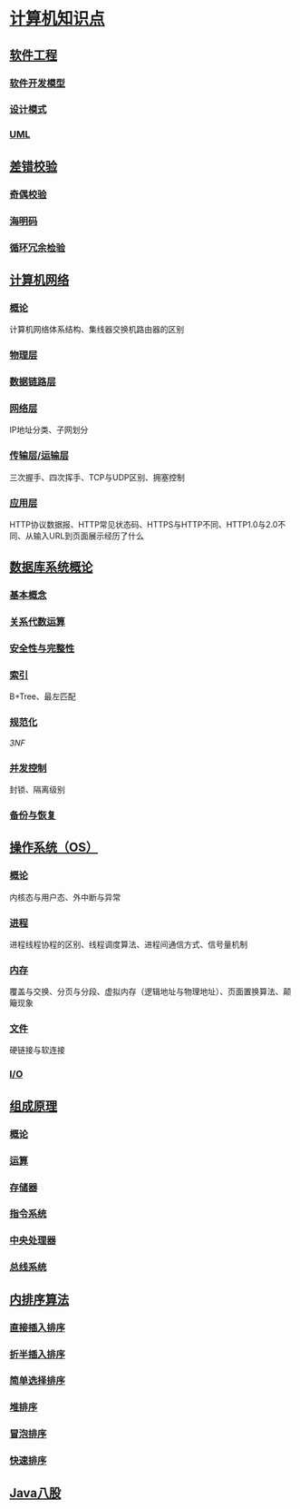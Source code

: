 <link rel="stylesheet" href="https://zhmhbest.gitee.io/hellomathematics/style/index.css">
<script src="https://zhmhbest.gitee.io/hellomathematics/style/index.js"></script>

# [计算机知识点](https://github.com/zhmhbest/HelloComputer)

## [软件工程](./SoftwareEngineering/index.html)

### [软件开发模型](./SoftwareEngineering/index.html#软件开发模型)

### [设计模式](./SoftwareEngineering/index.html#设计模式)

### [UML](./SoftwareEngineering/index.html#uml)

## [差错校验](./ErrorChecking/index.html)

### [奇偶校验](./ErrorChecking/index.html#奇偶校验)

### [海明码](./ErrorChecking/index.html#海明码hamming)

### [循环冗余检验](./ErrorChecking/index.html#循环冗余检验crc)

## [计算机网络](./Network/index.html)

### [概论](./Network/index.html#概论)

<span class='highlight'>计算机网络体系结构</span>、<span class='highlight'>集线器交换机路由器的区别</span>

### [物理层](./Network/index.html#物理层)

### [数据链路层](./Network/index.html#数据链路层)

### [网络层](./Network/index.html#网络层)

<span class='highlight'>IP地址分类</span>、<span class='highlight'>子网划分</span>

### [传输层/运输层](./Network/index.html#传输层运输层)

<span class='highlight'>三次握手</span>、<span class='highlight'>四次挥手</span>、<span class='highlight'>TCP与UDP区别</span>、<span class='highlight'>拥塞控制</span>

### [应用层](./Network/index.html#应用层)

<span class='highlight'>HTTP协议数据报</span>、<span class='highlight'>HTTP常见状态码</span>、<span class='highlight'>HTTPS与HTTP不同</span>、<span class='highlight'>HTTP1.0与2.0不同</span>、<span class='highlight'>从输入URL到页面展示经历了什么</span>

## [数据库系统概论](./DBTheory/index.html)

### [基本概念](./DBTheory/index.html#基本概念)

### [关系代数运算](./DBTheory/index.html#关系代数运算)

### [安全性与完整性](./DBTheory/index.html#安全性与完整性)

### [索引](./DBTheory/index.html#索引)

<span class='highlight'>B+Tree</span>、<span class='highlight'>最左匹配</span>

### [规范化](./DBTheory/index.html#规范化)

<span class='highlight'>*3NF*</span>

### [并发控制](./DBTheory/index.html#并发控制)

<span class='highlight'>封锁</span>、<span class='highlight'>隔离级别</span>

### [备份与恢复](./DBTheory/index.html#备份与恢复)

## [操作系统（OS）](./OS/index.html)

### [概论](./OS/index.html#概论)

<span class='highlight'>内核态与用户态</span>、<span class='highlight'>外中断与异常</span>

### [进程](./OS/index.html#进程)

<span class='highlight'>进程线程协程的区别</span>、<span class='highlight'>线程调度算法</span>、<span class='highlight'>进程间通信方式</span>、<span class='highlight'>信号量机制</span>

### [内存](./OS/index.html#内存)

<span class='highlight'>覆盖与交换</span>、<span class='highlight'>分页与分段</span>、<span class='highlight'>虚拟内存（逻辑地址与物理地址）</span>、<span class='highlight'>页面置换算法</span>、<span class='highlight'>颠簸现象</span>

### [文件](./OS/index.html#文件)

<span class='highlight'>硬链接与软连接</span>

### [I/O](./OS/index.html#io)

## [组成原理](./Compose/index.html)

### [概论](./Compose/index.html#概论)

### [运算](./Compose/index.html#运算)

### [存储器](./Compose/index.html#存储器)

### [指令系统](./Compose/index.html#指令系统)

### [中央处理器](./Compose/index.html#中央处理器)

### [总线系统](./Compose/index.html#总线系统)

## [内排序算法](./InnerSorting/index.html)

### [直接插入排序](./InnerSorting/index.html#直接插入排序)

### [折半插入排序](./InnerSorting/index.html#折半插入排序)

### [简单选择排序](./InnerSorting/index.html#简单选择排序)

### [堆排序](./InnerSorting/index.html#堆排序)

### [冒泡排序](./InnerSorting/index.html#冒泡排序)

### [快速排序](./InnerSorting/index.html#快速排序)

## [Java八股](./StereotypedJava/index.html)
